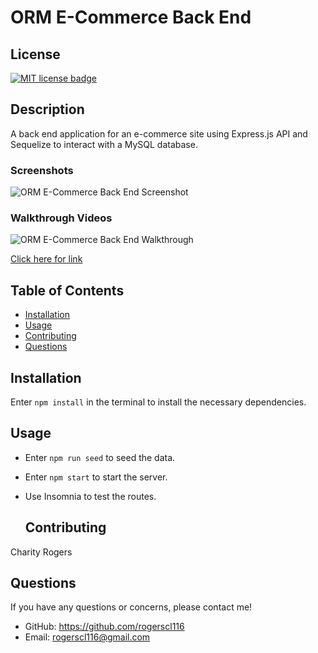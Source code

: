 # ORM E-Commerce Back End

  ## License
  <a href="https://opensource.org/licenses/MIT"><img src="https://img.shields.io/badge/License-MIT-yellow" alt="MIT license badge"/></a>

  ## Description
A back end application for an e-commerce site using Express.js API and Sequelize to interact with a MySQL database.

  ### Screenshots
  ![ORM E-Commerce Back End Screenshot]()

  ### Walkthrough Videos

  ![ORM E-Commerce Back End Walkthrough]()

  [Click here for link]()

  ## Table of Contents
  * [Installation](#installation)
  * [Usage](#usage)
  * [Contributing](#contributing)
  * [Questions](#questions)
        
  ## Installation
Enter `npm install` in the terminal to install the necessary dependencies.
   
  ## Usage
- Enter `npm run seed` to seed the data.
- Enter `npm start` to start the server.
- Use Insomnia to test the routes.

  ## Contributing
Charity Rogers

  ## Questions
If you have any questions or concerns, please contact me!

  - GitHub: https://github.com/rogerscl116
  - Email: rogerscl116@gmail.com 
